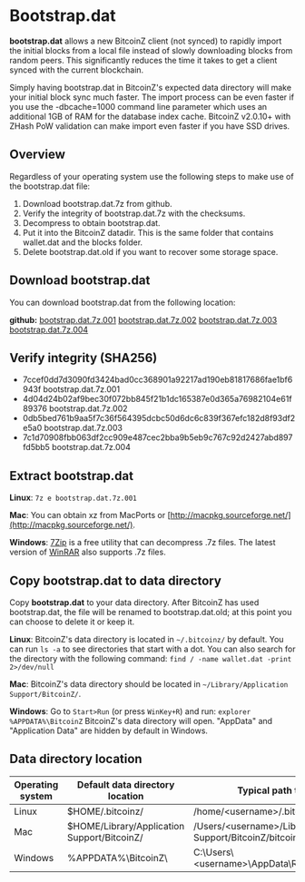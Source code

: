 # Bootstrap.dat


**bootstrap.dat** allows a new BitcoinZ client (not synced) to rapidly import the initial blocks from a local file instead of slowly downloading blocks from random peers. This significantly reduces the time it takes to get a client synced with the current blockchain.

Simply having bootstrap.dat in BitcoinZ's expected data directory will make your initial block sync much faster. The import process can be even faster if you use the -dbcache=1000 command line parameter which uses an additional 1GB of RAM for the database index cache. BitcoinZ v2.0.10+ with ZHash PoW validation can make import even faster if you have SSD drives.

## Overview
Regardless of your operating system use the following steps to make use of the bootstrap.dat file:

1. Download bootstrap.dat.7z from github.
2. Verify the integrity of bootstrap.dat.7z with the checksums.
3. Decompress to obtain bootstrap.dat.
4. Put it into the BitcoinZ datadir.  This is the same folder that contains wallet.dat and the blocks folder.
5. Delete bootstrap.dat.old if you want to recover some storage space.

## Download bootstrap.dat
You can download bootstrap.dat from the following location:

**github:**
[bootstrap.dat.7z.001](https://github.com/btcz/bootstrap/releases/download/2024-09-04/bootstrap.dat.7z.001)
[bootstrap.dat.7z.002](https://github.com/btcz/bootstrap/releases/download/2024-09-04/bootstrap.dat.7z.002)
[bootstrap.dat.7z.003](https://github.com/btcz/bootstrap/releases/download/2024-09-04/bootstrap.dat.7z.003)
[bootstrap.dat.7z.004](https://github.com/btcz/bootstrap/releases/download/2024-09-04/bootstrap.dat.7z.004)

## Verify integrity (SHA256)
- 7ccef0dd7d3090fd3424bad0cc368901a92217ad190eb81817686fae1bf6943f  bootstrap.dat.7z.001
- 4d04d24b02af9bec30f072bb845f21b1dc165387e0d365a76982104e61f89376  bootstrap.dat.7z.002
- 0db5bed761b9aa5f7c36f564395dcbc50d6dc6c839f367efc182d8f93df2e5a0  bootstrap.dat.7z.003
- 7c1d70908fbb063df2cc909e487cec2bba9b5eb9c767c92d2427abd897fd5bb5  bootstrap.dat.7z.004

## Extract bootstrap.dat
**Linux**: ```7z e bootstrap.dat.7z.001```

**Mac**: You can obtain xz from MacPorts or [http://macpkg.sourceforge.net/](http://macpkg.sourceforge.net/).

**Windows**: [7Zip](http://www.7-zip.org/) is a free utility that can decompress .7z files. The latest version of [WinRAR](http://www.rarlabs.com/download.htm) also supports .7z files.

## Copy bootstrap.dat to data directory
Copy **bootstrap.dat** to your data directory. After BitcoinZ has used bootstrap.dat, the file will be renamed to bootstrap.dat.old; at this point you can choose to delete it or keep it.

**Linux**: BitcoinZ's data directory is located in ```~/.bitcoinz/``` by default. You can run ```ls -a``` to see directories that start with a dot.
You can also search for the directory with the following command: ```find / -name wallet.dat -print 2>/dev/null```

**Mac**: BitcoinZ's data directory should be located in ```~/Library/Application Support/BitcoinZ/```.

**Windows**: Go to ```Start>Run``` (or press ```WinKey+R```) and run: ```explorer %APPDATA%\BitcoinZ```
BitcoinZ's data directory will open. "AppData" and "Application Data" are hidden by default in Windows.

## Data directory location
Operating system | Default data directory location | Typical path to configuration file
-----------------|---------------------------------|-----------------------------------
Linux | $HOME/.bitcoinz/ | /home/\<username\>/.bitcoinz/bitcoinz.conf
Mac | $HOME/Library/Application Support/BitcoinZ/ | /Users/\<username\>/Library/Application Support/BitcoinZ/bitcoinz.conf
Windows | %APPDATA%\\BitcoinZ\\ | C:\\Users\\\<username\>\\AppData\\Roaming\\BitcoinZ\\bitcoinz.conf
